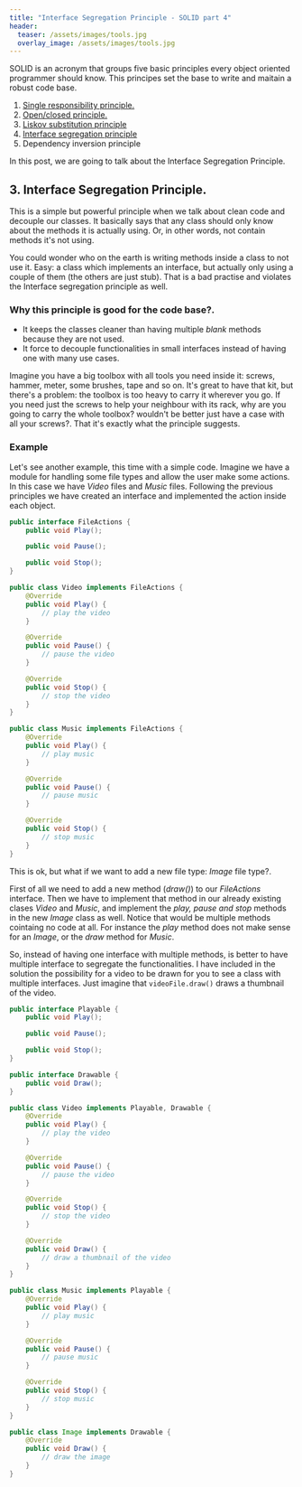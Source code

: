 ```yaml
---
title: "Interface Segregation Principle - SOLID part 4"
header:
  teaser: /assets/images/tools.jpg
  overlay_image: /assets/images/tools.jpg
---
```


SOLID is an acronym that groups five basic principles every object oriented programmer should know. This principes set the base to write and maitain a robust code base.

1. [Single responsibility principle.](../SOLID-S/)
2. [Open/closed principle.](../SOLID-O/)
3. [Liskov substitution principle](../SOLID-L/)
4. [Interface segregation principle](../SOLID-I/)
5. Dependency inversion principle

In this post, we are going to talk about the Interface Segregation Principle.

## 3. Interface Segregation Principle.

This is a simple but powerful principle when we talk about clean code and decouple our classes. It basically says that any class should only know about the methods it is actually using. Or, in other words, not contain methods it's not using.

You could wonder who on the earth is writing methods inside a class to not use it. Easy: a class which implements an interface, but actually only using a couple of them (the others are just stub). That is a bad practise and violates the Interface segregation principle as well.

### Why this principle is good for the code base?.
- It keeps the classes cleaner than having multiple _blank_ methods because they are not used.
- It force to decouple functionalities in small interfaces instead of having one with many use cases.

Imagine you have a big toolbox with all tools you need inside it: screws, hammer, meter, some brushes, tape and so on. It's great to have that kit, but there's a problem: the toolbox is too heavy to carry it wherever you go. If you need just the screws to help your neighbour with its rack, why are you going to carry the whole toolbox? wouldn't be better just have a case with all your screws?. That it's exactly what the principle suggests.


### Example

Let's see another example, this time with a simple code. Imagine we have a module for handling some file types and allow the user make some actions. In this case we have _Video_ files and _Music_ files. Following the previous principles we have created an interface and implemented the action inside each object.


```java
public interface FileActions {
	public void Play();

    public void Pause();

    public void Stop();
}
```

```java
public class Video implements FileActions {
    @Override
    public void Play() {
        // play the video
    }

    @Override
    public void Pause() {
        // pause the video
    }

    @Override
    public void Stop() {
        // stop the video
    }
}

```

```java
public class Music implements FileActions {
    @Override
    public void Play() {
        // play music
    }

    @Override
    public void Pause() {
        // pause music
    }

    @Override
    public void Stop() {
        // stop music
    }
}
```

This is ok, but what if we want to add a new file type: _Image_ file type?. 

First of all we need to add a new method (_draw()_) to our _FileActions_ interface. Then we have to implement that method in our already existing clases _Video_ and _Music_, and implement the _play, pause and stop_ methods in the new _Image_ class as well. Notice that would be multiple methods cointaing no code at all. For instance the _play_ method does not make sense for an _Image_, or the _draw_ method for _Music_.

So, instead of having one interface with multiple methods, is better to have multiple interface to segregate the functionalities. I have included in the solution the possibility for a video to be drawn for you to see a class with multiple interfaces. Just imagine that `videoFile.draw()` draws a thumbnail of the video.

```java
public interface Playable {
	public void Play();

    public void Pause();

    public void Stop();
}
```

```java
public interface Drawable {
    public void Draw();
}
```

```java
public class Video implements Playable, Drawable {
    @Override
    public void Play() {
        // play the video
    }

    @Override
    public void Pause() {
        // pause the video
    }

    @Override
    public void Stop() {
        // stop the video
    }

    @Override
    public void Draw() {
        // draw a thumbnail of the video
    }
}
```

```java
public class Music implements Playable {
    @Override
    public void Play() {
        // play music
    }

    @Override
    public void Pause() {
        // pause music
    }

    @Override
    public void Stop() {
        // stop music
    }
}

```

```java
public class Image implements Drawable {
    @Override
    public void Draw() {
        // draw the image
    }
}

```



